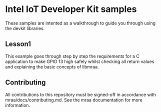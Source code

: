 Intel IoT Developer Kit samples
==============

These samples are intented as a walkthrough to guide you through using the
devkit libraries.

Lesson1
-------

This example goes through step by step the requirements for a C application to
make GPIO 13 high safely whilst checking all return values and explaining the
basic concepts of libmraa.

Contributing
------------

All contributions to this repository must be signed-off in accordance with
mraa/docs/contributing.md. See the mraa documentation for more information.

